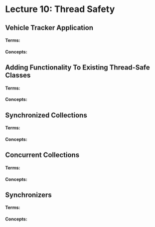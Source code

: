 # Lecture 10: Thread Safety
## Vehicle Tracker Application
#### Terms:

#### Concepts:

## Adding Functionality To Existing Thread-Safe Classes
#### Terms:

#### Concepts:

## Synchronized Collections
#### Terms:

#### Concepts:

## Concurrent Collections
#### Terms:

#### Concepts:

## Synchronizers
#### Terms:

#### Concepts:
